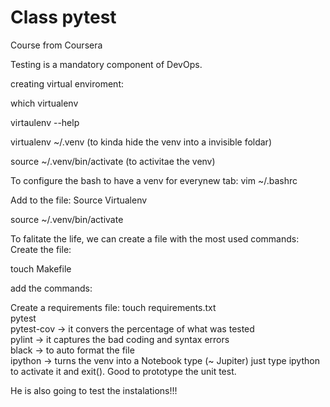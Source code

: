 # Class pytest
Course from Coursera   

Testing is a mandatory component of DevOps.

creating virtual enviroment:

which virtualenv

virtaulenv --help

virtualenv ~/.venv (to kinda hide the venv into a invisible foldar)

source ~/.venv/bin/activate (to activitae the venv)

To configure the bash to have a venv for everynew tab:
vim ~/.bashrc

Add to the file:
Source Virtualenv

source ~/.venv/bin/activate 


To falitate the life, we can create a file with the most used commands:
Create the file:

touch Makefile

add the commands:

Create a requirements file:
touch requirements.txt   
pytest   
pytest-cov -> it convers the percentage of what was tested   
pylint -> it captures the bad coding and syntax errors   
black -> to auto format the file   
ipython -> turns the venv into a Notebook type (~ Jupiter) just type ipython to activate it and exit(). Good to prototype the unit test.    




He is also going to test the instalations!!!



